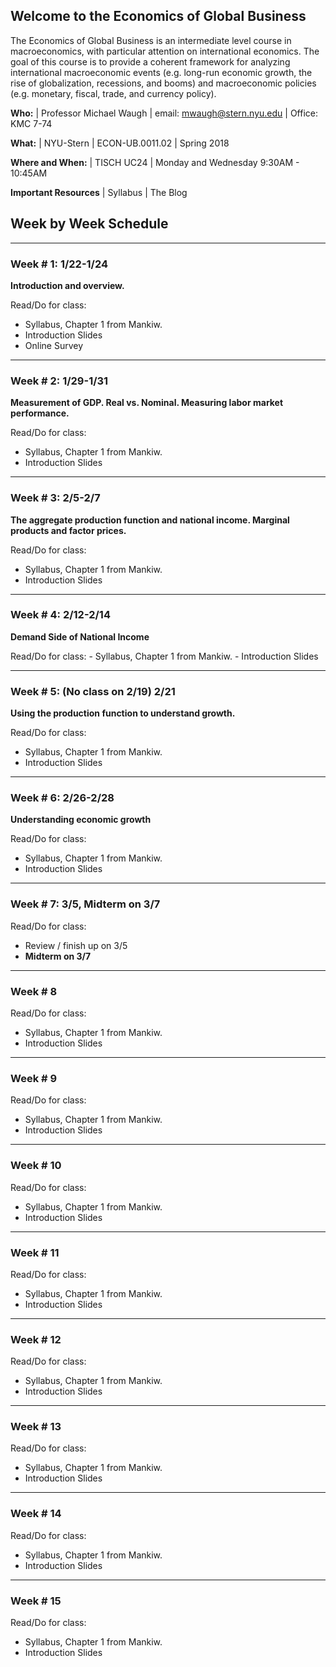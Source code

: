 ## Welcome to the Economics of Global Business

The Economics of Global Business is an intermediate level course in macroeconomics, with particular attention on international economics. The goal of this course is to provide a coherent framework for analyzing international macroeconomic events (e.g. long-run economic growth, the rise of globalization, recessions, and booms) and macroeconomic policies (e.g. monetary, fiscal, trade, and currency policy).

**Who:** | Professor Michael Waugh | email: mwaugh@stern.nyu.edu | Office: KMC 7-74

**What:** |  NYU-Stern | ECON-UB.0011.02 | Spring 2018

**Where and When:** | TISCH UC24 | Monday and Wednesday 9:30AM - 10:45AM

**Important Resources** | Syllabus | The Blog

## Week by Week Schedule

---

### Week # 1:  1/22-1/24
**Introduction and overview.**

Read/Do for class:
  - Syllabus, Chapter 1 from Mankiw.
  - Introduction Slides
  - Online Survey

---

### Week # 2: 1/29-1/31
**Measurement of GDP. Real vs. Nominal. Measuring labor market performance.**

Read/Do for class:
  - Syllabus, Chapter 1 from Mankiw.
  - Introduction Slides

---

### Week # 3: 2/5-2/7
**The aggregate production function and national income. Marginal products and factor prices.**

Read/Do for class:
  - Syllabus, Chapter 1 from Mankiw.
  - Introduction Slides

---
### Week # 4: 2/12-2/14
**Demand Side of National Income**

Read/Do for class:
    - Syllabus, Chapter 1 from Mankiw.
    - Introduction Slides

---

### Week # 5: (No class on 2/19) 2/21
**Using the production function to understand growth.**

Read/Do for class:
  - Syllabus, Chapter 1 from Mankiw.
  - Introduction Slides

---

### Week # 6: 2/26-2/28

**Understanding economic growth**

Read/Do for class:
  - Syllabus, Chapter 1 from Mankiw.
  - Introduction Slides

---

### Week # 7: 3/5, **Midterm on 3/7**
Read/Do for class:
  - Review / finish up on 3/5
  - **Midterm on 3/7**

---

### Week # 8
Read/Do for class:
  - Syllabus, Chapter 1 from Mankiw.
  - Introduction Slides

---

### Week # 9
Read/Do for class:
  - Syllabus, Chapter 1 from Mankiw.
  - Introduction Slides

---

### Week # 10
Read/Do for class:
  - Syllabus, Chapter 1 from Mankiw.
  - Introduction Slides

---

### Week # 11
Read/Do for class:
  - Syllabus, Chapter 1 from Mankiw.
  - Introduction Slides
---

### Week # 12
Read/Do for class:
  - Syllabus, Chapter 1 from Mankiw.
  - Introduction Slides
---

### Week # 13
Read/Do for class:
  - Syllabus, Chapter 1 from Mankiw.
  - Introduction Slides
---

### Week # 14
Read/Do for class:
  - Syllabus, Chapter 1 from Mankiw.
  - Introduction Slides

---
### Week # 15
Read/Do for class:
  - Syllabus, Chapter 1 from Mankiw.
  - Introduction Slides
